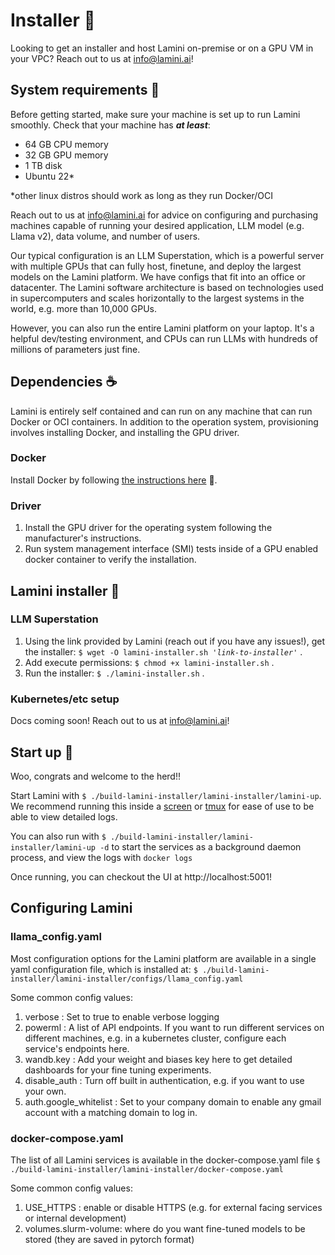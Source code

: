 # Installer 🦙

Looking to get an installer and host Lamini on-premise or on a GPU VM in your VPC? Reach out to us at [info@lamini.ai](mailto:info@lamini.ai)!

## System requirements 🌾
Before getting started, make sure your machine is set up to run Lamini smoothly. Check that your machine has ***at least***:

- 64 GB CPU memory
- 32 GB GPU memory
- 1 TB disk
- Ubuntu 22*

*other linux distros should work as long as they run Docker/OCI

Reach out to us at [info@lamini.ai](mailto:info@lamini.ai) for advice on
configuring and purchasing machines capable of running your
desired application, LLM model (e.g. Llama v2), data volume, and number of users.

Our typical configuration is an LLM Superstation, which is a powerful server
with multiple GPUs that can fully host, finetune, and deploy the largest
models on the Lamini platform.  We have configs that fit into an office or
datacenter.  The Lamini software architecture is based on technologies used
in supercomputers and scales horizontally to the largest systems in the world, e.g.
more than 10,000 GPUs.

However, you can also run the entire Lamini platform on your laptop.  It's a helpful
dev/testing environment, and CPUs can run LLMs with hundreds of millions of parameters
just fine.

## Dependencies ☕️

Lamini is entirely self contained and can run on any machine that can run Docker or OCI containers.  In addition to the operation system, provisioning involves installing Docker, and installing the GPU driver.

### Docker
Install Docker by following [the instructions here](https://docs.docker.com/engine/install/ubuntu/) 🔗.

### Driver
1. Install the GPU driver for the operating system following the manufacturer's instructions.
1. Run system management interface (SMI) tests inside of a GPU enabled docker container to verify the installation.

## Lamini installer 🎁

### LLM Superstation

1. Using the link provided by Lamini (reach out if you have any issues!), get the installer: `$ wget -O lamini-installer.sh '`*`link-to-installer`*`'` .
1. Add execute permissions: `$ chmod +x lamini-installer.sh` .
1. Run the installer: `$ ./lamini-installer.sh` .

### Kubernetes/etc setup

Docs coming soon!  Reach out to us at [info@lamini.ai](mailto:info@lamini.ai)!

## Start up 🚀
Woo, congrats and welcome to the herd!!

Start Lamini with `$ ./build-lamini-installer/lamini-installer/lamini-up`.
We recommend running this inside a [screen](https://en.wikipedia.org/wiki/GNU_Screen)
or [tmux](https://en.wikipedia.org/wiki/Tmux) for ease of use to be able to
view detailed logs.

You can also run with `$ ./build-lamini-installer/lamini-installer/lamini-up -d`
to start the services as a background daemon process, and view the logs with
`docker logs`

Once running, you can checkout the UI at http://localhost:5001!

## Configuring Lamini

### llama_config.yaml

Most configuration options for the Lamini platform are available in a single
yaml configuration file, which is installed at:
`$ ./build-lamini-installer/lamini-installer/configs/llama_config.yaml`

Some common config values:

1. verbose : Set to true to enable verbose logging
2. powerml : A list of API endpoints.  If you want to run different services on different machines, e.g. in a kubernetes cluster, configure each service's endpoints here.
3. wandb.key : Add your weight and biases key here to get detailed dashboards for your fine tuning experiments.
4. disable_auth : Turn off built in authentication, e.g. if you want to use your own.
5. auth.google_whitelist : Set to your company domain to enable any gmail account with a matching domain to log in.

### docker-compose.yaml

The list of all Lamini services is available in the docker-compose.yaml file
`$ ./build-lamini-installer/lamini-installer/docker-compose.yaml`

Some common config values:

1. USE_HTTPS : enable or disable HTTPS (e.g. for external facing services or internal development)
2. volumes.slurm-volume: where do you want fine-tuned models to be stored (they are saved in pytorch format)

